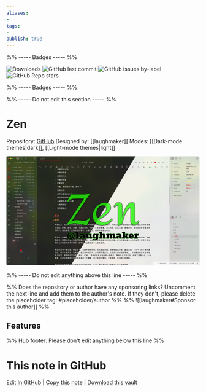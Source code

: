 ```yaml
---
aliases:
- 
tags: 
- 
publish: true
---
```


%% ----- Badges ----- %%

![Downloads](https://img.shields.io/badge/downloads-4627-573E7A?style=for-the-badge&logo=)
![GitHub last commit](https://img.shields.io/github/last-commit/laughmaker/Zen?color=573E7A&label=last%20update&logo=github&style=for-the-badge)
![GitHub issues by-label](https://img.shields.io/github/issues/laughmaker/Zen/help%20wanted?color=573E7A&logo=github&style=for-the-badge) 
![GitHub Repo stars](https://img.shields.io/github/stars/laughmaker/Zen?color=573E7A&logo=github&style=for-the-badge)

%% ----- Badges ----- %%

%% ----- Do not edit this section ----- %%

# Zen

Repository: [GitHub](https://github.com/laughmaker/Zen)
Designed by: [[laughmaker]]
Modes: [[Dark-mode themes|dark]], [[Light-mode themes|light]]



![screenshot](https://github.com/laughmaker/Zen/raw/HEAD/cover.png)

%% ----- Do not edit anything above this line ----- %% 

%% Does the repository or author have any sponsoring links? Uncomment the next line and add them to the author's note. If they don't, please delete the placeholder tag: #placeholder/author %%
%% ![[laughmaker#Sponsor this author]] %%


## Features



%% Hub footer: Please don't edit anything below this line %%

# This note in GitHub

<span class="git-footer">[Edit In GitHub](https://github.dev/obsidian-community/obsidian-hub/blob/main/02%20-%20Community%20Expansions/02.05%20All%20Community%20Expansions/Themes/Zen.md "git-hub-edit-note") | [Copy this note](https://raw.githubusercontent.com/obsidian-community/obsidian-hub/main/02%20-%20Community%20Expansions/02.05%20All%20Community%20Expansions/Themes/Zen.md "git-hub-copy-note") | [Download this vault](https://github.com/obsidian-community/obsidian-hub/archive/refs/heads/main.zip "git-hub-download-vault") </span>
